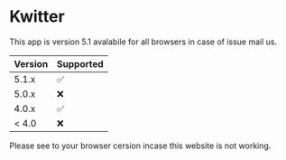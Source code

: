 # Kwitter
This app is version 5.1 avalabile for all browsers in case of issue mail us.

| Version | Supported          |
| ------- | ------------------ |
| 5.1.x   | :white_check_mark: |
| 5.0.x   | :x:                |
| 4.0.x   | :white_check_mark: |
| < 4.0   | :x:                |

Please see to your browser cersion incase this website is not working.

